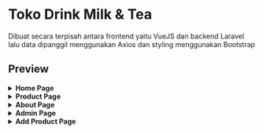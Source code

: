 # Toko Drink Milk & Tea
Dibuat secara terpisah antara frontend yaitu VueJS dan backend Laravel lalu data dipanggil menggunakan Axios dan styling menggunakan Bootstrap

## Preview
<details>
 <summary><b>Home Page</b></summary>

![Screenshot](./assets/Screenshot%20(89).png)
</details>
<details>
 <summary><b>Product Page</b></summary>

![Screenshot](./assets/product-page.png)
</details>
<details>
 <summary><b>About Page</b></summary>

![Screenshot](./assets/about-page.png)
</details>
<details>
 <summary><b>Admin Page</b></summary>

![Screenshot](./assets/admin-page.png)
</details>
<details>
 <summary><b>Add Product Page</b></summary>

![Screenshot](./assets/add-product.png)
</details>